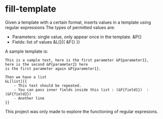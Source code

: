 # fill-template
Given a template with a certain format, inserts values in a template using regular expressions
The types of permitted values are: 
 - Parameters: single value, only appear once in the template. &P{}
 - Fields: list of values &L[]{{  &F{}  }} 

A sample template is:

```
This is a sample text, here is the first parameter &P{parameter1}, here is the second &P{parameter2} here 
is the first parameter again &P{parameter1}.

Then we have a list 
&L[list]{{
	- This text should be repeated.
	- You can pass inner fields inside this list : (&F{field1})  : (&F{field2}) 
	- Another line
}}

```

This project was only made to explore the functioning of regular expresions.



